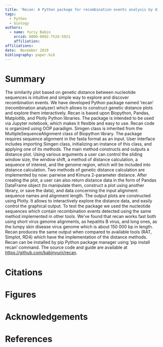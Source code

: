 ```yaml
---
title: 'Recan: A Python package for recombination events analysis by distance plotting'
tags:
  - Python
  - biology
authors:
  - name: Yuriy Babin
    orcid: 0000-0002-7524-5921
    affiliation: 
affiliations:
date:  November 2019
bibliography: paper.bib
---
```

# Summary

The similarity plot based on genetic distance between nucleotide sequences is intuitive and simple way to explore and discover recombination events. We have developed Python package named ‘recan’ (recombination analyzer) which allows to construct genetic distance plots and explore them interactively. 
Recan is based upon Biopython, Pandas, Matplotlib, and Plotly Python libraries. The package is intended to be used via Jupyter notebook, which makes it flexible and easy to use.
Recan code is organized using OOP paradigm. Simgen class is inherited from the MultipleSequenceAlignment class of Biopython library. The package requires sequence alignment in the fasta format as an input. User interface includes importing Simgen class, initializing an instance of this class, and applying one of its methods. The main method constructs and outputs a distance plot. Using various arguments a user can control the sliding window size, the window shift, a method of distance calculation, a sequence of interest, and the genome region, which will be included into distance calculation. Two methods of genetic distance calculation are implemented by now: pairwise and Kimura 2-parameter distance. After creating the plot, a user can also return distance data in the form of Pandas DataFrame object (to manipulate them, construct a plot using another library, or save the data), and data concerning the input alignment: sequence names and alignment length. The output plots are constructed using Plotly. It allows to interactively explore the distance data, and easily control the graphical output.
To test the package we used the nucleotide sequences which contain recombination events detected using the same method implemented in other tools. We’ve found that recan works fast both using short virus genome alignments, as hepatitis B virus, and long ones, as the lumpy skin disease virus genome which is about 150 000 bp in length. Recan produces the same output when compared to available tools (RAT, Simplot, RD4) which have the implementation of the distance methods. 
Recan can be installed by pip Python package manager using ‘pip install recan’ command. The source code and guide are available at https://github.com/babinyurii/recan.


# Citations

# Figures


# Acknowledgements



# References
